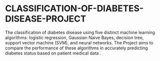 # CLASSIFICATION-OF-DIABETES-DISEASE-PROJECT
The classification of diabetes disease using five distinct machine learning algorithms: logistic regression, Gaussian Naive Bayes, decision tree, support vector machine (SVM), and neural networks. The Project aims to compare the performance of these algorithms in accurately predicting diabetes status based on patient medical data .

